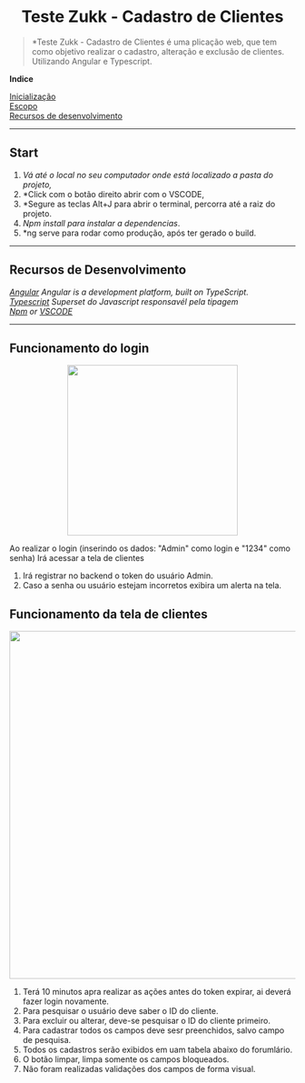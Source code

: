 <h1 align="center">Teste Zukk - Cadastro de Clientes</h1>

>*Teste Zukk - Cadastro de Clientes é uma plicação web,
que tem como objetivo realizar o cadastro, alteração e exclusão de clientes.<br>
Utilizando Angular e Typescript.

**Indice**<br>

[Inicialização](#Inicialização)<br>
[Escopo](#escopo)<br>
[Recursos de desenvolvimento](#recursos)<br>


*******
<div id='Inicialização'/>

## Start

1. *Vá até o local no seu computador onde está localizado a pasta do projeto,*
2. *Click com o botão direito abrir com o VSCODE,
3. *Segure as teclas Alt+J para abrir o terminal, percorra até a raiz do projeto.
4. *Npm install para instalar a dependencias*.
5. *ng serve para rodar como produção, após ter gerado o build.


<div id='escopo'/>

*******

<div id='recursos'/>

## Recursos de Desenvolvimento

*[Angular](https://angular.io/start) Angular is a development platform, built on TypeScript.<br>
[Typescript](https://www.typescriptlang.org/) Superset do Javascript responsavél pela tipagem<br>
[Npm](https://docs.npmjs.com/getting-started) or
[VSCODE](https://code.visualstudio.com/)*

*******

## Funcionamento do login

<p align="center">
  <img width="300" height="300" src="https://i.imgur.com/Ca8x4u8.png">
</p>

Ao realizar o login (inserindo os dados: "Admin" como login e "1234" como senha) Irá acessar a tela de clientes<br>

1. Irá registrar no backend o token do usuário Admin.
2. Caso a senha ou usuário estejam incorretos exibira um alerta na tela.



## Funcionamento da tela de clientes

<p align="center">
  <img width="1145" height="612" src="https://i.imgur.com/waFyOcG.png">
</p>

1. Terá 10 minutos apra realizar as ações antes do token expirar, ai deverá fazer login novamente.
2. Para pesquisar o usuário deve saber o ID do cliente.
3. Para excluir ou alterar, deve-se pesquisar o ID do cliente primeiro.
4. Para cadastrar todos os campos deve sesr preenchidos, salvo campo de pesquisa.
5. Todos os cadastros serão exibidos em uam tabela abaixo do forumlário.
6. O botão limpar, limpa somente os campos bloqueados.
7. Não foram realizadas validações dos campos de forma visual.


